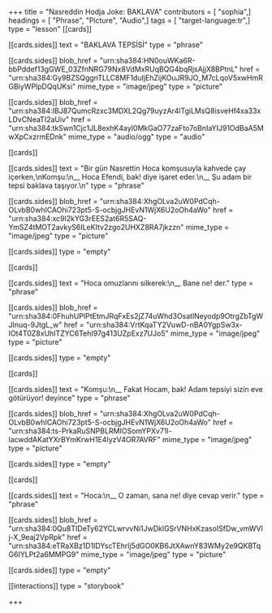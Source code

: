+++
title = "Nasreddin Hodja Joke: BAKLAVA"
contributors = [ "sophia",]
headings = [ "Phrase", "Picture", "Audio",]
tags = [ "target-language:tr",]
type = "lesson"
[[cards]]

[[cards.sides]]
text = "BAKLAVA TEPSİSİ"
type = "phrase"

[[cards.sides]]
blob_href = "urn:sha384:HN0ouWKa6R-bbPddef13gGWE_03ZfnNRG79Nx8VdMxRUqBQG4bqRjsAjjX8BPtnL"
href = "urn:sha384:Gy9BZSQggnTLLC8MF1duIjEhZijKOuJR9JO_M7cLqoV5xwHmRGBiyWPlpDQqUKsi"
mime_type = "image/jpeg"
type = "picture"

[[cards.sides]]
blob_href = "urn:sha384:IBJ87QumcRzxc3MDXL2Qg79uyzAr4lTgiLMsQ8isveHf4xa33xLDvCNeaTI2aUiv"
href = "urn:sha384:tkSwn1Cjc1JL8exhK4ayI0MkGaO77zaFto7oBnIaYIJ91OdBaA5MwXpCxzrmEDnk"
mime_type = "audio/ogg"
type = "audio"

[[cards]]

[[cards.sides]]
text = "Bir gün Nasrettin Hoca komşusuyla kahvede çay içerken,\nKomşu:\n__ Hoca Efendi, bak! diye işaret eder.\n__ Şu adam bir tepsi baklava taşıyor.\n"
type = "phrase"

[[cards.sides]]
blob_href = "urn:sha384:XhgOLva2uW0PdCqh-OLvbB0whICAOhi723pt5-S-ocbjgJHEvN1WjX6U2oOh4aWo"
href = "urn:sha384:xc9l2kYG3rEES2at6R5SAQ-YmSZ4tMOT2avkyS6ILeKItv2zgo2UHXZ8RA7jkzzn"
mime_type = "image/jpeg"
type = "picture"

[[cards.sides]]
type = "empty"

[[cards]]

[[cards.sides]]
text = "Hoca omuzlarını silkerek:\n__ Bane ne! der."
type = "phrase"

[[cards.sides]]
blob_href = "urn:sha384:0FhuhUPIPtEtmJRqFxEs2jZ74uWhd3OsatlNeyodp9OtrgZbTgWJInuq-9JtgL_w"
href = "urn:sha384:VrtKqaTY2VuwD-nBA0YgpSw3x-IOt4T0Z8xUhITZYC6TehI97g413UZpExz7UJo5"
mime_type = "image/jpeg"
type = "picture"

[[cards.sides]]
type = "empty"

[[cards]]

[[cards.sides]]
text = "Komşu:\n__ Fakat Hocam, bak! Adam tepsiyi sizin eve götürüyor! deyince"
type = "phrase"

[[cards.sides]]
blob_href = "urn:sha384:XhgOLva2uW0PdCqh-OLvbB0whICAOhi723pt5-S-ocbjgJHEvN1WjX6U2oOh4aWo"
href = "urn:sha384:ts-PrkaRuSNPBLRMIOSomYPXv71l-lacwddAKatYXrBYmKrwH1E4IyzV4OR7AVRF"
mime_type = "image/jpeg"
type = "picture"

[[cards.sides]]
type = "empty"

[[cards]]

[[cards.sides]]
text = "Hoca:\n__ O zaman, sana ne! diye cevap verir."
type = "phrase"

[[cards.sides]]
blob_href = "urn:sha384:0Qu8TIDeTy62YCLwrvvNi1JwDklGSrVNHxKzasoISfDw_vmWVlj-X_9eaj2VpRpk"
href = "urn:sha384:eTRaXBz1D1IDYscTEhrlj5dGO0KB6JtXAwnY83WMy2e9QKBTqG6IYLPt2a6MMPG9"
mime_type = "image/jpeg"
type = "picture"

[[cards.sides]]
type = "empty"

[[interactions]]
type = "storybook"

+++
